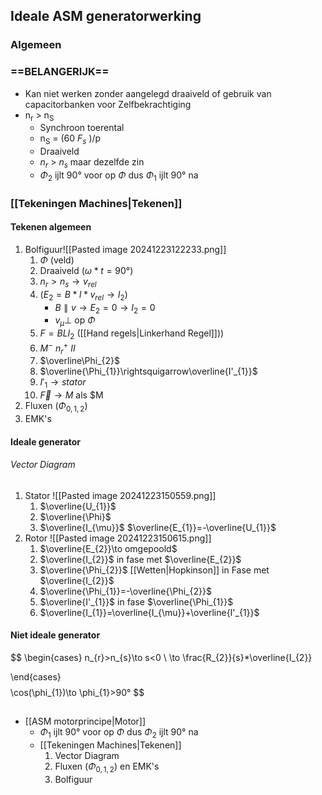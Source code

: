 ## Ideale ASM generatorwerking
### Algemeen

### **==BELANGERIJK==**
- Kan niet werken zonder aangelegd draaiveld of gebruik van capacitorbanken voor Zelfbekrachtiging
- n<sub>r</sub> > n<sub>S</sub>
	- Synchroon toerental
	- n<sub>S</sub> = (60 $F_s$ )/p
	- Draaiveld
	- $n_r$ > $n_s$ maar dezelfde zin 
	- $\Phi_2$ ijlt 90° voor op $\Phi$ dus $\Phi_{1}$ ijlt 90° na
### [[Tekeningen Machines|Tekenen]]
#### Tekenen algemeen
1. Bolfiguur![[Pasted image 20241223122233.png]]
	1. $\Phi$  (veld)
	2. Draaiveld ($\omega*t=90°$)
	3. $n_{r}>n_{s}\to v_{rel}$
	4. $(E_{2}=B*l*v_{rel}\to I_{2})$
		- $B \parallel v\to E_{2}=0\to I_{2}=0$
		- $v_{\mu}\perp$ op $\Phi$
	5. $F=BLI_{2}$ ([[Hand regels|Linkerhand Regel]]))
	6. $M^-$ $n_{r}^{+}$ $II$
	7. $\overline\Phi_{2}$
	8. $\overline{\Phi_{1}}\rightsquigarrow\overline{I'_{1}}$
	9. $I'_{1}\to stator$
	10. $\vec{F}\to M$ als $M
1. Fluxen ($\Phi_{0,1,2}$)
2. EMK's
#### Ideale generator
###### Vector Diagram
1. Stator
![[Pasted image 20241223150559.png]]
	1.  $\overline{U_{1}}$
	2. $\overline{\Phi}$
	3. $\overline{I_{\mu}}$
	$\overline{E_{1}}=-\overline{U_{1}}$
1. Rotor
![[Pasted image 20241223150615.png]]
	1. $\overline{E_{2}}\to omgepoold$
	2. $\overline{I_{2}}$ in fase met $\overline{E_{2}}$
	3. $\overline{\Phi_{2}}$ [[Wetten|Hopkinson]] in Fase met $\overline{I_{2}}$
	4. $\overline{\Phi_{1}}=-\overline{\Phi_{2}}$
	5. $\overline{I'_{1}}$ in fase $\overline{\Phi_{1}}$
	6. $\overline{I_{1}}=\overline{I_{\mu}}+\overline{I'_{1}}$
#### Niet ideale generator
$$
\begin{cases}
n_{r}>n_{s}\to s<0 \\
\to \frac{R_{2}}{s}*\overline{I_{2}}

\end{cases}
$$
$$
\cos(\phi_{1})\to \phi_{1}>90°
$$


## 
- [[ASM motorprincipe|Motor]]
	- $\Phi_1$ ijlt 90° voor op $\Phi$ dus $\Phi_{2}$ ijlt 90° na
	- [[Tekeningen Machines|Tekenen]]
		1. Vector Diagram
		2. Fluxen ($\Phi_{0,1,2}$) en EMK's
		3. Bolfiguur




